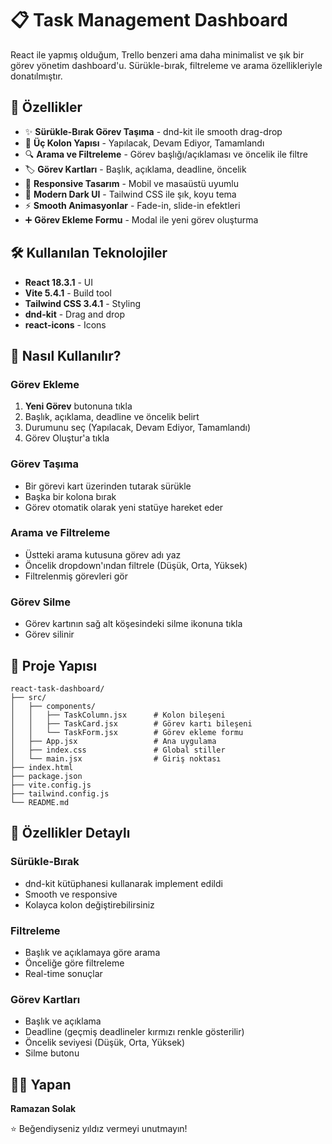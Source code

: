 # 📋 Task Management Dashboard

React ile yapmış olduğum, Trello benzeri ama daha minimalist ve şık bir görev yönetim dashboard'u. Sürükle-bırak, filtreleme ve arama özellikleriyle donatılmıştır.

## 🎯 Özellikler

- ✨ **Sürükle-Bırak Görev Taşıma** - dnd-kit ile smooth drag-drop
- 🎨 **Üç Kolon Yapısı** - Yapılacak, Devam Ediyor, Tamamlandı
- 🔍 **Arama ve Filtreleme** - Görev başlığı/açıklaması ve öncelik ile filtre
- 🏷️ **Görev Kartları** - Başlık, açıklama, deadline, öncelik
- 📱 **Responsive Tasarım** - Mobil ve masaüstü uyumlu
- 🌙 **Modern Dark UI** - Tailwind CSS ile şık, koyu tema
- ⚡ **Smooth Animasyonlar** - Fade-in, slide-in efektleri
- ➕ **Görev Ekleme Formu** - Modal ile yeni görev oluşturma

## 🛠️ Kullanılan Teknolojiler

- **React 18.3.1** - UI
- **Vite 5.4.1** - Build tool
- **Tailwind CSS 3.4.1** - Styling
- **dnd-kit** - Drag and drop
- **react-icons** - Icons

## 📖 Nasıl Kullanılır?

### Görev Ekleme
1. **Yeni Görev** butonuna tıkla
2. Başlık, açıklama, deadline ve öncelik belirt
3. Durumunu seç (Yapılacak, Devam Ediyor, Tamamlandı)
4. Görev Oluştur'a tıkla

### Görev Taşıma
- Bir görevi kart üzerinden tutarak sürükle
- Başka bir kolona bırak
- Görev otomatik olarak yeni statüye hareket eder

### Arama ve Filtreleme
- Üstteki arama kutusuna görev adı yaz
- Öncelik dropdown'ından filtrele (Düşük, Orta, Yüksek)
- Filtrelenmiş görevleri gör

### Görev Silme
- Görev kartının sağ alt köşesindeki silme ikonuna tıkla
- Görev silinir

## 📂 Proje Yapısı

```
react-task-dashboard/
├── src/
│   ├── components/
│   │   ├── TaskColumn.jsx      # Kolon bileşeni
│   │   ├── TaskCard.jsx        # Görev kartı bileşeni
│   │   └── TaskForm.jsx        # Görev ekleme formu
│   ├── App.jsx                 # Ana uygulama
│   ├── index.css               # Global stiller
│   └── main.jsx                # Giriş noktası
├── index.html
├── package.json
├── vite.config.js
├── tailwind.config.js
└── README.md
```

## 🎨 Özellikler Detaylı

### Sürükle-Bırak
- dnd-kit kütüphanesi kullanarak implement edildi
- Smooth ve responsive
- Kolayca kolon değiştirebilirsiniz

### Filtreleme
- Başlık ve açıklamaya göre arama
- Önceliğe göre filtreleme
- Real-time sonuçlar

### Görev Kartları
- Başlık ve açıklama
- Deadline (geçmiş deadlineler kırmızı renkle gösterilir)
- Öncelik seviyesi (Düşük, Orta, Yüksek)
- Silme butonu

## 👨‍💻 Yapan

**Ramazan Solak**

⭐ Beğendiyseniz yıldız vermeyi unutmayın!
